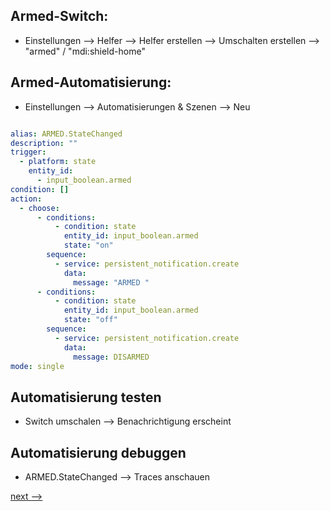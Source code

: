 

## Armed-Switch:
* Einstellungen --> Helfer --> Helfer erstellen --> Umschalten erstellen --> "armed" / "mdi:shield-home"

## Armed-Automatisierung:
* Einstellungen --> Automatisierungen & Szenen --> Neu 

``` yaml

alias: ARMED.StateChanged
description: ""
trigger:
  - platform: state
    entity_id:
      - input_boolean.armed
condition: []
action:
  - choose:
      - conditions:
          - condition: state
            entity_id: input_boolean.armed
            state: "on"
        sequence:
          - service: persistent_notification.create
            data:
              message: "ARMED "
      - conditions:
          - condition: state
            entity_id: input_boolean.armed
            state: "off"
        sequence:
          - service: persistent_notification.create
            data:
              message: DISARMED
mode: single
```

## Automatisierung testen
* Switch umschalen --> Benachrichtigung erscheint

## Automatisierung debuggen
* ARMED.StateChanged --> Traces anschauen

[next --> ](/04_ESP32.md)